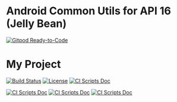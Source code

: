 # Android Common Utils for API 16 (Jelly Bean)
[![Gitpod Ready-to-Code](https://img.shields.io/badge/Gitpod-ready--to--code-blue?logo=gitpod)](https://gitpod.io/#https://github.com/Baneeishaque/Android-Common-Utils16)

# My Project
[![Build Status](https://dev.azure.com/.../badge)](https://dev.azure.com/...)
[![License](https://img.shields.io/badge/license-MIT-green.svg)](LICENSE)
[![CI Scripts Doc](https://img.shields.io/badge/CI%20Scripts-Docs-blue?logo=powershell&logoColor=white)](./ci/README.md)

[![CI Scripts Doc](https://img.shields.io/badge/CI%20Scripts-Docs-green?logo=powershell&logoColor=white)](./ci/README.md)
[![CI Scripts Doc](https://img.shields.io/badge/CI%20Scripts-Docs-yellow?logo=powershell&logoColor=black)](./ci/README.md)
[![CI Scripts Doc](https://img.shields.io/badge/CI%20Scripts-Docs-8A2BE2?logo=powershell&logoColor=white)](./ci/README.md)
